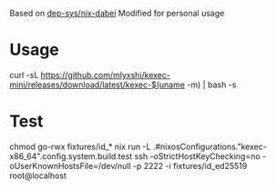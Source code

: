 Based on [dep-sys/nix-dabei](https://github.com/dep-sys/nix-dabei/)
Modified for personal usage

# Usage
curl -sL https://github.com/mlyxshi/kexec-mini/releases/download/latest/kexec-$(uname -m) | bash -s

# Test
chmod go-rwx fixtures/id_*
nix run -L .#nixosConfigurations."kexec-x86_64".config.system.build.test
ssh -oStrictHostKeyChecking=no -oUserKnownHostsFile=/dev/null -p 2222 -i fixtures/id_ed25519 root@localhost